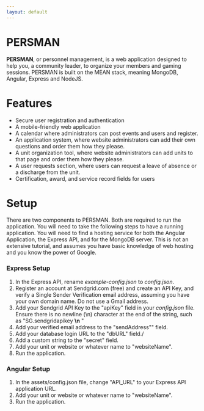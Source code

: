```yaml
---
layout: default
---
```


# PERSMAN

**PERSMAN**, or personnel management, is a web application designed to help you, a community leader, to organize your members and gaming sessions. PERSMAN is built on the MEAN stack, meaning MongoDB, Angular, Express and NodeJS. 

# Features

* Secure user registration and authentication
* A mobile-friendly web application
* A calendar where administrators can post events and users and register.
* An application system, where website administrators can add their own questions and order them how they please.
* A unit organization tool, where website administrators can add units to that page and order them how they please.
* A user requests section, where users can request a leave of absence or a discharge from the unit.
* Certification, award, and service record fields for users

# Setup

There are two components to PERSMAN. Both are required to run the application. You will need to take the following steps to have a running application. You will need to find a hosting service for both the Angular Application, the Express API, and for the MongoDB server. This is not an extensive tutorial, and assumes you have basic knowledge of web hosting and you know the power of Google.

### Express Setup
1. In the Express API, rename _example-config.json_ to _config.json_.
2. Register an account at Sendgrid.com (free) and create an API Key, and verify a Single Sender Verification email address, assuming you have your own domain name. Do not use a Gmail address.
3. Add your Sendgrid API Key to the "apiKey" field in your _config.json_ file. Ensure there is no newline (\n) character at the end of the string, such as "SG.sendgridapikey __\n__ "
4. Add your verified email address to the "sendAddress"" field.
5. Add your database login URL to the "dbURL" field./
6. Add a custom string to the "secret" field.
7. Add your unit or website or whatever name to "websiteName".
8. Run the application.

### Angular Setup
1. In the assets/config.json file, change "API_URL" to your Express API application URL.
2. Add your unit or website or whatever name to "websiteName".
3. Run the application.
